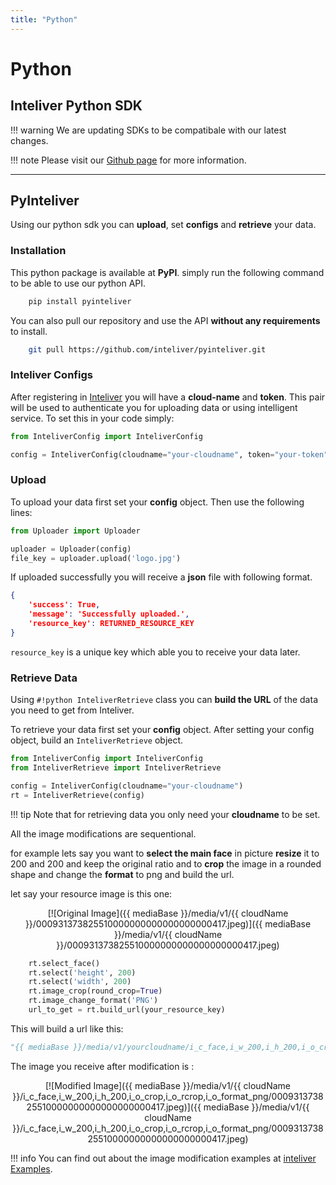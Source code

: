 ```yaml
---
title: "Python"
---
```


# Python

## Inteliver Python SDK

!!! warning
    We are updating SDKs to be compatibale with our latest changes.

!!! note
    Please visit our <a href="https://github.com/inteliver/pyinteliver" target="_blank">Github page</a> for more information.

-------------

## PyInteliver

Using our python sdk you can **upload**, set **configs** and **retrieve** your data.


### Installation

This python package is available at **PyPI**.
simply run the following command to be able to use our python API.

``` bash
    pip install pyinteliver
```

You can also pull our repository and use the API **without any requirements** to install. 

``` bash
    git pull https://github.com/inteliver/pyinteliver.git
```

### Inteliver Configs
After registering in  <a href="https://www.inteliver.com" target="_blank">Inteliver</a> you will have a **cloud-name** and **token**. This pair will be used to authenticate you for uploading data or using intelligent service. 
To set this in your code simply:

```py title="Create InteliverConfig"
from InteliverConfig import InteliverConfig

config = InteliverConfig(cloudname="your-cloudname", token="your-token")
```


### Upload

To upload your data first set your **config** object.
Then use the following lines:

```py title="Upload"
from Uploader import Uploader

uploader = Uploader(config)
file_key = uploader.upload('logo.jpg')
```

If uploaded successfully you will receive a **json** file with following format.
```json
{
    'success': True, 
    'message': 'Successfully uploaded.', 
    'resource_key': RETURNED_RESOURCE_KEY
}
```

`resource_key` is a unique key which able you to receive your data later. 


### Retrieve Data

Using `#!python InteliverRetrieve` class you can **build the URL** of the data you need to get from Inteliver.

To retrieve your data first set your **config** object. After setting your config object, build an `InteliverRetrieve` object.

```py title="Set Config Object"
from InteliverConfig import InteliverConfig
from InteliverRetrieve import InteliverRetrieve

config = InteliverConfig(cloudname="your-cloudname")
rt = InteliverRetrieve(config)
```

!!! tip
    Note that for retrieving data you only need your **cloudname** to be set.

All the image modifications are sequentional. 

for example lets say you want to **select the main face** in picture **resize** it to 200 and 200 and keep the original ratio and to **crop** the image in a rounded shape and change the **format** to png and build the url. 

let say your resource image is this one:

<center>[![Original Image]({{ mediaBase }}/media/v1/{{ cloudName }}/000931373825510000000000000000000417.jpeg)]({{ mediaBase }}/media/v1/{{ cloudName }}/000931373825510000000000000000000417.jpeg)</center>

```py title="Retrieve Rounded Face Image"
    rt.select_face()
    rt.select('height', 200)
    rt.select('width', 200)
    rt.image_crop(round_crop=True)
    rt.image_change_format('PNG')
    url_to_get = rt.build_url(your_resource_key)
```

This will build a url like this:

```py
"{{ mediaBase }}/media/v1/yourcloudname/i_c_face,i_w_200,i_h_200,i_o_crop,i_o_rcrop,i_o_format_png/resourcekey.jpg"
```

The image you receive after modification is : 

<center>[![Modified Image]({{ mediaBase }}/media/v1/{{ cloudName }}/i_c_face,i_w_200,i_h_200,i_o_crop,i_o_rcrop,i_o_format_png/000931373825510000000000000000000417.jpeg)]({{ mediaBase }}/media/v1/{{ cloudName }}/i_c_face,i_w_200,i_h_200,i_o_crop,i_o_rcrop,i_o_format_png/000931373825510000000000000000000417.jpeg)</center>


!!! info
    You can find out about the image modification examples at [inteliver Examples](../examples/index.md).